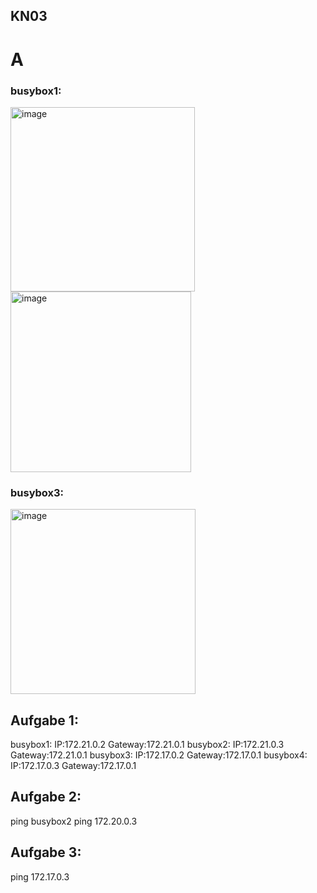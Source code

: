 ## KN03

# A

### busybox1: 

<img width="295" alt="image" src="https://github.com/Noah8820/m347_2024/assets/113603845/95690640-ec6c-4498-9fdc-16668da6a227">
<img width="289" alt="image" src="https://github.com/Noah8820/m347_2024/assets/113603845/a22112f6-800e-4be0-a843-e10fb4cff8b9">

### busybox3:

<img width="296" alt="image" src="https://github.com/Noah8820/m347_2024/assets/113603845/5254c329-1337-4019-9a80-eef52e15c573">

## Aufgabe 1:

busybox1: IP:172.21.0.2 Gateway:172.21.0.1
busybox2: IP:172.21.0.3 Gateway:172.21.0.1
busybox3: IP:172.17.0.2 Gateway:172.17.0.1
busybox4: IP:172.17.0.3 Gateway:172.17.0.1

## Aufgabe 2:
ping busybox2
ping 172.20.0.3

## Aufgabe 3:
ping 172.17.0.3





